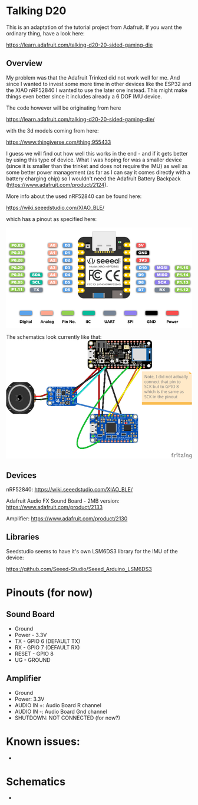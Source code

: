 # Talking D20
This is an adaptation of the tutorial project from Adafruit.
If you want the ordinary thing, have a look here:

https://learn.adafruit.com/talking-d20-20-sided-gaming-die


## Overview

My problem was that the Adafruit Trinked did not work well for me. And since I wanted to invest some more time in other devices like the ESP32 and the XIAO nRF52840 I wanted to use the later one instead. This might make things even better since it includes already a 6 DOF IMU device.

The code however will be originating from here

https://learn.adafruit.com/talking-d20-20-sided-gaming-die/

with the 3d models coming from here:

https://www.thingiverse.com/thing:955433

I guess we will find out how well this works in the end - and if it gets better by using this type of device. What I was hoping for was a smaller device (since it is smaller than the trinket and does not require the IMU) as well as some better power management (as far as I can say it comes directly with a battery charging chip) so I wouldn't need the Adafruit Battery Backpack (https://www.adafruit.com/product/2124).

More info about the used nRF52840 can be found here:

https://wiki.seeedstudio.com/XIAO_BLE/

which has a pinout as specified here:

![Pinout](doc/nRF52840-Sense-Pinout.png "Pinout")

The schematics look currently like that:
![Schematics](doc/project-schema.png "Schematics")



## Devices

nRF52840:
https://wiki.seeedstudio.com/XIAO_BLE/

Adafruit Audio FX Sound Board - 2MB version:
https://www.adafruit.com/product/2133

Amplifier:
https://www.adafruit.com/product/2130

## Libraries

Seedstudio seems to have it's own LSM6DS3 library for the IMU of the device:

https://github.com/Seeed-Studio/Seeed_Arduino_LSM6DS3


# Pinouts (for now)

## Sound Board

- Ground
- Power - 3.3V
- TX - GPIO 6 (DEFAULT TX)
- RX - GPIO 7 (DEFAULT RX)
- RESET - GPIO 8
- UG - GROUND

## Amplifier

- Ground
- Power: 3.3V
- AUDIO IN +: Audio Board R channel
- AUDIO IN -: Audio Board Gnd channel
- SHUTDOWN: NOT CONNECTED (for now?)


# Known issues:

-


# Schematics

-
